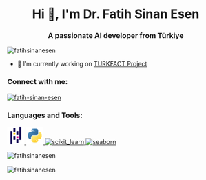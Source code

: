<h1 align="center">Hi 👋, I'm Dr. Fatih Sinan Esen</h1>
<h3 align="center">A passionate AI developer from Türkiye</h3>

<p align="left"> <img src="https://komarev.com/ghpvc/?username=fatihsinanesen&label=Profile%20views&color=0e75b6&style=flat" alt="fatihsinanesen" /> </p>

- 🔭 I’m currently working on [TURKFACT Project](https://github.com/fatihsinanesen/TURKFACT)

<h3 align="left">Connect with me:</h3>
<p align="left">
<a href="https://linkedin.com/in/fatih-sinan-esen" target="blank"><img align="center" src="https://raw.githubusercontent.com/rahuldkjain/github-profile-readme-generator/master/src/images/icons/Social/linked-in-alt.svg" alt="fatih-sinan-esen" height="30" width="40" /></a>
</p>

<h3 align="left">Languages and Tools:</h3>
<p align="left"> <a href="https://pandas.pydata.org/" target="_blank" rel="noreferrer"> <img src="https://raw.githubusercontent.com/devicons/devicon/2ae2a900d2f041da66e950e4d48052658d850630/icons/pandas/pandas-original.svg" alt="pandas" width="40" height="40"/> </a> <a href="https://www.python.org" target="_blank" rel="noreferrer"> <img src="https://raw.githubusercontent.com/devicons/devicon/master/icons/python/python-original.svg" alt="python" width="40" height="40"/> </a> <a href="https://scikit-learn.org/" target="_blank" rel="noreferrer"> <img src="https://upload.wikimedia.org/wikipedia/commons/0/05/Scikit_learn_logo_small.svg" alt="scikit_learn" width="40" height="40"/> </a> <a href="https://seaborn.pydata.org/" target="_blank" rel="noreferrer"> <img src="https://seaborn.pydata.org/_images/logo-mark-lightbg.svg" alt="seaborn" width="40" height="40"/> </a> </p>

<p><img align="center" src="https://github-readme-stats.vercel.app/api/top-langs?username=fatihsinanesen&show_icons=true&locale=en&layout=compact" alt="fatihsinanesen" /></p>

<p><img align="center" src="https://github-readme-streak-stats.herokuapp.com/?user=fatihsinanesen&" alt="fatihsinanesen" /></p>

